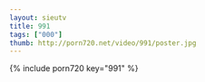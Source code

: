 ```yaml
--- 
layout: sieutv
title: 991
tags: ["000"]
thumb: http://porn720.net/video/991/poster.jpg
---
```

{% include porn720 key="991" %} 
